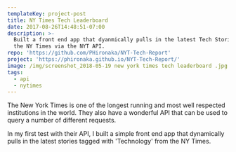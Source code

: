 ```yaml
---
templateKey: project-post
title: NY Times Tech Leaderboard
date: 2017-08-26T14:48:51-07:00
description: >-
  Built a front end app that dyanmically pulls in the latest Tech Stories from
  the NY Times via the NYT API.
repo: 'https://github.com/PHironaka/NYT-Tech-Report'
project: 'https://phironaka.github.io/NYT-Tech-Report/'
image: /img/screenshot_2018-05-19 new york times tech leaderboard .jpg
tags:
  - api
  - nytimes
---
```

The New York Times is one of the longest running and most well respected institutions in the world. They also have a wonderful API that can be used to query a number of different requests. 

In my first test with their API, I built a simple front end app that dynamically pulls in the latest  stories  tagged with 'Technology' from the NY Times.
